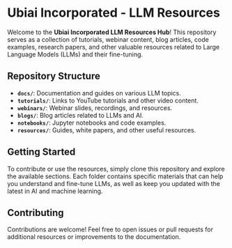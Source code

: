 # Ubiai Incorporated - LLM Resources

Welcome to the **Ubiai Incorporated LLM Resources Hub**! This repository serves as a collection of tutorials, webinar content, blog articles, code examples, research papers, and other valuable resources related to Large Language Models (LLMs) and their fine-tuning.

## Repository Structure

- **`docs/`**: Documentation and guides on various LLM topics.
- **`tutorials/`**: Links to YouTube tutorials and other video content.
- **`webinars/`**: Webinar slides, recordings, and resources.
- **`blogs/`**: Blog articles related to LLMs and AI.
- **`notebooks/`**: Jupyter notebooks and code examples.
- **`resources/`**: Guides, white papers, and other useful resources.

## Getting Started

To contribute or use the resources, simply clone this repository and explore the available sections. Each folder contains specific materials that can help you understand and fine-tune LLMs, as well as keep you updated with the latest in AI and machine learning.

## Contributing

Contributions are welcome! Feel free to open issues or pull requests for additional resources or improvements to the documentation.

